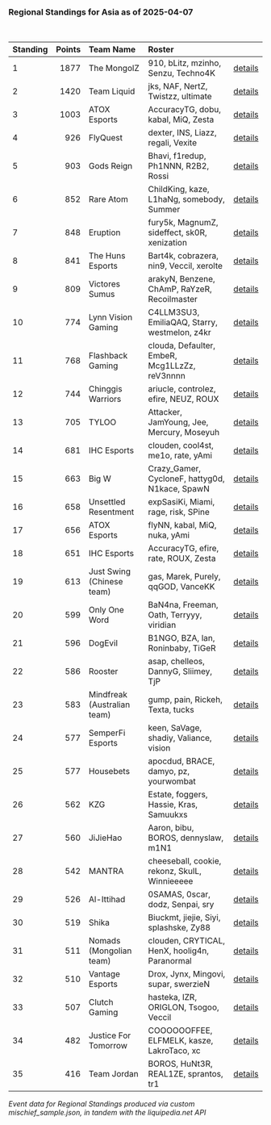 ### Regional Standings for Asia as of 2025-04-07<br />
<br />

| Standing | Points | Team Name                   | Roster                                         |                                                                                                           |
| :- | -: | :- | :- | :- |
| 1        |   1877 | The MongolZ                 | 910, bLitz, mzinho, Senzu, Techno4K            | [details](details/2025_04_07/0004--the_mongolz--910-blitz-mzinho-senzu-techno4k.md)                       |
| 2        |   1420 | Team Liquid                 | jks, NAF, NertZ, Twistzz, ultimate             | [details](details/2025_04_07/0015--team_liquid--jks-naf-nertz-twistzz-ultimate.md)                        |
| 3        |   1003 | ATOX Esports                | AccuracyTG, dobu, kabal, MiQ, Zesta            | [details](details/2025_04_07/0026--atox_esports--accuracytg-dobu-kabal-miq-zesta.md)                      |
| 4        |    926 | FlyQuest                    | dexter, INS, Liazz, regali, Vexite             | [details](details/2025_04_07/0036--flyquest--dexter-ins-liazz-regali-vexite.md)                           |
| 5        |    903 | Gods Reign                  | Bhavi, f1redup, Ph1NNN, R2B2, Rossi            | [details](details/2025_04_07/0043--gods_reign--bhavi-f1redup-ph1nnn-r2b2-rossi.md)                        |
| 6        |    852 | Rare Atom                   | ChildKing, kaze, L1haNg, somebody, Summer      | [details](details/2025_04_07/0056--rare_atom--childking-kaze-l1hang-somebody-summer.md)                   |
| 7        |    848 | Eruption                    | fury5k, MagnumZ, sideffect, sk0R, xenization   | [details](details/2025_04_07/0057--eruption--fury5k-magnumz-sideffect-sk0r-xenization.md)                 |
| 8        |    841 | The Huns Esports            | Bart4k, cobrazera, nin9, Veccil, xerolte       | [details](details/2025_04_07/0059--the_huns_esports--bart4k-cobrazera-nin9-veccil-xerolte.md)             |
| 9        |    809 | Victores Sumus              | arakyN, Benzene, ChAmP, RaYzeR, Recoilmaster   | [details](details/2025_04_07/0070--victores_sumus--arakyn-benzene-champ-rayzer-recoilmaster.md)           |
| 10       |    774 | Lynn Vision Gaming          | C4LLM3SU3, EmiliaQAQ, Starry, westmelon, z4kr  | [details](details/2025_04_07/0084--lynn_vision_gaming--c4llm3su3-emiliaqaq-starry-westmelon-z4kr.md)      |
| 11       |    768 | Flashback Gaming            | clouda, Defaulter, EmbeR, Mcg1LLzZz, reV3nnnn  | [details](details/2025_04_07/0087--flashback_gaming--clouda-defaulter-ember-mcg1llzzz-rev3nnnn.md)        |
| 12       |    744 | Chinggis Warriors           | ariucle, controlez, efire, NEUZ, ROUX          | [details](details/2025_04_07/0101--chinggis_warriors--ariucle-controlez-efire-neuz-roux.md)               |
| 13       |    705 | TYLOO                       | Attacker, JamYoung, Jee, Mercury, Moseyuh      | [details](details/2025_04_07/0113--tyloo--attacker-jamyoung-jee-mercury-moseyuh.md)                       |
| 14       |    681 | IHC Esports                 | clouden, cool4st, me1o, rate, yAmi             | [details](details/2025_04_07/0129--ihc_esports--clouden-cool4st-me1o-rate-yami.md)                        |
| 15       |    663 | Big W                       | Crazy_Gamer, CycloneF, hattyg0d, N1kace, SpawN | [details](details/2025_04_07/0137--big_w--crazy_gamer-cyclonef-hattyg0d-n1kace-spawn.md)                  |
| 16       |    658 | Unsettled Resentment        | expSasiKi, Miami, rage, risk, SPine            | [details](details/2025_04_07/0145--unsettled_resentment--expsasiki-miami-rage-risk-spine.md)              |
| 17       |    656 | ATOX Esports                | flyNN, kabal, MiQ, nuka, yAmi                  | [details](details/2025_04_07/0148--atox_esports--flynn-kabal-miq-nuka-yami.md)                            |
| 18       |    651 | IHC Esports                 | AccuracyTG, efire, rate, ROUX, Zesta           | [details](details/2025_04_07/0150--ihc_esports--accuracytg-efire-rate-roux-zesta.md)                      |
| 19       |    613 | Just Swing (Chinese team)   | gas, Marek, Purely, qqGOD, VanceKK             | [details](details/2025_04_07/0167--just_swing__chinese_team_--gas-marek-purely-qqgod-vancekk.md)          |
| 20       |    599 | Only One Word               | BaN4na, Freeman, Oath, Terryyy, viridian       | [details](details/2025_04_07/0175--only_one_word--ban4na-freeman-oath-terryyy-viridian.md)                |
| 21       |    596 | DogEvil                     | B1NGO, BZA, lan, Roninbaby, TiGeR              | [details](details/2025_04_07/0176--dogevil--b1ngo-bza-lan-roninbaby-tiger.md)                             |
| 22       |    586 | Rooster                     | asap, chelleos, DannyG, Sliimey, TjP           | [details](details/2025_04_07/0182--rooster--asap-chelleos-dannyg-sliimey-tjp.md)                          |
| 23       |    583 | Mindfreak (Australian team) | gump, pain, Rickeh, Texta, tucks               | [details](details/2025_04_07/0187--mindfreak__australian_team_--gump-pain-rickeh-texta-tucks.md)          |
| 24       |    577 | SemperFi Esports            | keen, SaVage, shadiy, Valiance, vision         | [details](details/2025_04_07/0189--semperfi_esports--keen-savage-shadiy-valiance-vision.md)               |
| 25       |    577 | Housebets                   | apocdud, BRACE, damyo, pz, yourwombat          | [details](details/2025_04_07/0190--housebets--apocdud-brace-damyo-pz-yourwombat.md)                       |
| 26       |    562 | KZG                         | Estate, foggers, Hassie, Kras, Samuukxs        | [details](details/2025_04_07/0195--kzg--estate-foggers-hassie-kras-samuukxs.md)                           |
| 27       |    560 | JiJieHao                    | Aaron, bibu, BOROS, dennyslaw, m1N1            | [details](details/2025_04_07/0197--jijiehao--aaron-bibu-boros-dennyslaw-m1n1.md)                          |
| 28       |    542 | MANTRA                      | cheeseball, cookie, rekonz, SkulL, Winnieeeee  | [details](details/2025_04_07/0202--mantra--cheeseball-cookie-rekonz-skull-winnieeeee.md)                  |
| 29       |    526 | Al-Ittihad                  | 0SAMAS, 0scar, dodz, Senpai, sry               | [details](details/2025_04_07/0206--al-ittihad--0samas-0scar-dodz-senpai-sry.md)                           |
| 30       |    519 | Shika                       | Biuckmt, jiejie, Siyi, splashske, Zy88         | [details](details/2025_04_07/0208--shika--biuckmt-jiejie-siyi-splashske-zy88.md)                          |
| 31       |    511 | Nomads (Mongolian team)     | clouden, CRYTICAL, HenX, hoolig4n, Paranormal  | [details](details/2025_04_07/0210--nomads__mongolian_team_--clouden-crytical-henx-hoolig4n-paranormal.md) |
| 32       |    510 | Vantage Esports             | Drox, Jynx, Mingovi, supar, swerzieN           | [details](details/2025_04_07/0211--vantage_esports--drox-jynx-mingovi-supar-swerzien.md)                  |
| 33       |    507 | Clutch Gaming               | hasteka, IZR, ORIGLON, Tsogoo, Veccil          | [details](details/2025_04_07/0213--clutch_gaming--hasteka-izr-origlon-tsogoo-veccil.md)                   |
| 34       |    482 | Justice For Tomorrow        | COOOOOOFFEE, ELFMELK, kasze, LakroTaco, xc     | [details](details/2025_04_07/0217--justice_for_tomorrow--cooooooffee-elfmelk-kasze-lakrotaco-xc.md)       |
| 35       |    416 | Team Jordan                 | BOROS, HuNt3R, REAL1ZE, sprantos, tr1          | [details](details/2025_04_07/0221--team_jordan--boros-hunt3r-real1ze-sprantos-tr1.md)                     |


_Event data for Regional Standings produced via custom mischief_sample.json, in tandem with the liquipedia.net API_<br />
